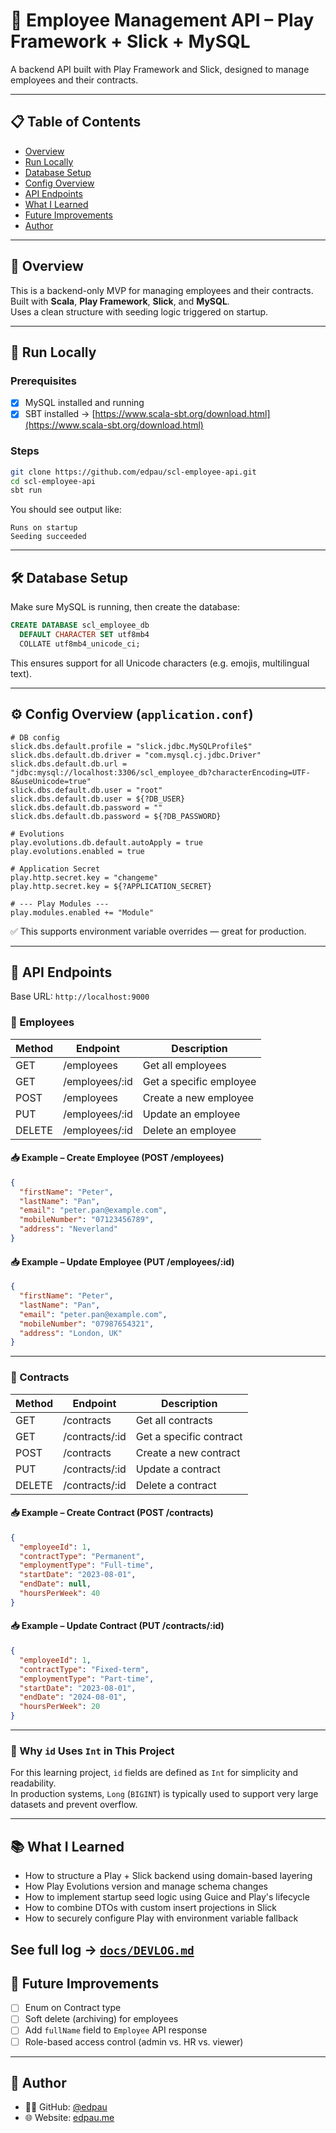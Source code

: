 # 👥 Employee Management API – Play Framework + Slick + MySQL

A backend API built with Play Framework and Slick, designed to manage employees and their contracts.

---

## 📋 Table of Contents

- [Overview](#overview)
- [Run Locally](#run-locally)
- [Database Setup](#database-setup)
- [Config Overview](#config-overview)
- [API Endpoints](#api-endpoints)
- [What I Learned](#what-i-learned)
- [Future Improvements](#future-improvements)
- [Author](#author)

---

## 📌 Overview

This is a backend-only MVP for managing employees and their contracts.  
Built with **Scala**, **Play Framework**, **Slick**, and **MySQL**.  
Uses a clean structure with seeding logic triggered on startup.

---

## 🚀 Run Locally

### Prerequisites

- [x] MySQL installed and running
- [x] SBT installed → [https://www.scala-sbt.org/download.html](https://www.scala-sbt.org/download.html)

### Steps

```bash
git clone https://github.com/edpau/scl-employee-api.git
cd scl-employee-api
sbt run
```

You should see output like:

```
Runs on startup
Seeding succeeded
```

---

## 🛠️ Database Setup

Make sure MySQL is running, then create the database:

```sql
CREATE DATABASE scl_employee_db
  DEFAULT CHARACTER SET utf8mb4
  COLLATE utf8mb4_unicode_ci;
```

This ensures support for all Unicode characters (e.g. emojis, multilingual text).

---

## ⚙️ Config Overview (`application.conf`)

```hocon
# DB config
slick.dbs.default.profile = "slick.jdbc.MySQLProfile$"
slick.dbs.default.db.driver = "com.mysql.cj.jdbc.Driver"
slick.dbs.default.db.url = "jdbc:mysql://localhost:3306/scl_employee_db?characterEncoding=UTF-8&useUnicode=true"
slick.dbs.default.db.user = "root"
slick.dbs.default.db.user = ${?DB_USER}
slick.dbs.default.db.password = ""
slick.dbs.default.db.password = ${?DB_PASSWORD}

# Evolutions
play.evolutions.db.default.autoApply = true
play.evolutions.enabled = true

# Application Secret
play.http.secret.key = "changeme"
play.http.secret.key = ${?APPLICATION_SECRET}

# --- Play Modules ---
play.modules.enabled += "Module"
```

✅ This supports environment variable overrides — great for production.

---

## 📡 API Endpoints

Base URL: `http://localhost:9000`

### 👤 Employees

| Method | Endpoint          | Description                 |
|--------|-------------------|-----------------------------|
| GET    | /employees        | Get all employees           |
| GET    | /employees/:id    | Get a specific employee     |
| POST   | /employees        | Create a new employee       |
| PUT    | /employees/:id    | Update an employee          |
| DELETE | /employees/:id    | Delete an employee          |

#### 📥 Example – Create Employee (POST /employees)

```json
{
  "firstName": "Peter",
  "lastName": "Pan",
  "email": "peter.pan@example.com",
  "mobileNumber": "07123456789",
  "address": "Neverland"
}
```

#### 📥 Example – Update Employee (PUT /employees/:id)

```json
{
  "firstName": "Peter",
  "lastName": "Pan",
  "email": "peter.pan@example.com",
  "mobileNumber": "07987654321",
  "address": "London, UK"
}
```

---

### 📄 Contracts

| Method | Endpoint            | Description                 |
|--------|---------------------|-----------------------------|
| GET    | /contracts          | Get all contracts           |
| GET    | /contracts/:id      | Get a specific contract     |
| POST   | /contracts          | Create a new contract       |
| PUT    | /contracts/:id      | Update a contract           |
| DELETE | /contracts/:id      | Delete a contract           |

#### 📥 Example – Create Contract (POST /contracts)

```json
{
  "employeeId": 1,
  "contractType": "Permanent",
  "employmentType": "Full-time",
  "startDate": "2023-08-01",
  "endDate": null,
  "hoursPerWeek": 40
}
```

#### 📥 Example – Update Contract (PUT /contracts/:id)

```json
{
  "employeeId": 1,
  "contractType": "Fixed-term",
  "employmentType": "Part-time",
  "startDate": "2023-08-01",
  "endDate": "2024-08-01",
  "hoursPerWeek": 20
}
```

---

### 🧠 Why `id` Uses `Int` in This Project

For this learning project, `id` fields are defined as `Int` for simplicity and readability.  
In production systems, `Long` (`BIGINT`) is typically used to support very large datasets and prevent overflow.

---

## 📚 What I Learned

- How to structure a Play + Slick backend using domain-based layering 
- How Play Evolutions version and manage schema changes
- How to implement startup seed logic using Guice and Play's lifecycle
- How to combine DTOs with custom insert projections in Slick
- How to securely configure Play with environment variable fallback

See full log → [`docs/DEVLOG.md`](docs/DEVLOG.md)
---

## 🌱 Future Improvements

- [ ] Enum on Contract type 
- [ ] Soft delete (archiving) for employees
- [ ] Add `fullName` field to `Employee` API response
- [ ] Role-based access control (admin vs. HR vs. viewer)

---

## 👤 Author

- 🧑‍💻 GitHub: [@edpau](https://github.com/edpau)
- 🌐 Website: [edpau.me](https://edpau.me)

